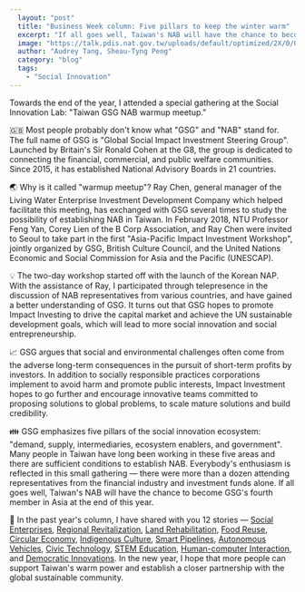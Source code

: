 ```yaml
---
  layout: "post"
  title: "Business Week column: Five pillars to keep the winter warm"
  excerpt: "If all goes well, Taiwan's NAB will have the chance to become GSG's fourth member in Asia at the end of this year."
  image: "https://talk.pdis.nat.gov.tw/uploads/default/optimized/2X/0/0eb95b1632fcac7b85a35f55c75fabbfa5a9f585_2_1332x1000.jpg"
  author: "Audrey Tang, Sheau-Tyng Peng"
  category: "blog"
  tags: 
    - "Social Innovation"
---
```


Towards the end of the year, I attended a special gathering at the Social Innovation Lab: "Taiwan GSG NAB warmup meetup."

🇬🇧 Most people probably don't know what "GSG" and "NAB" stand for. The full name of GSG is "Global Social Impact Investment Steering Group". Launched by Britain's Sir Ronald Cohen at the G8, the group is dedicated to connecting the financial, commercial, and public welfare communities. Since 2015, it has established National Advisory Boards in 21 countries.

🌏 Why is it called "warmup meetup"? Ray Chen, general manager of the Living Water Enterprise Investment Development Company which helped facilitate this meeting, has exchanged with GSG several times to study the possibility of establishing NAB in Taiwan. In February 2018, NTU Professor Feng Yan, Corey Lien  of the B Corp Association, and Ray Chen were invited to Seoul to take part in the first "Asia-Pacific Impact Investment Workshop", jointly organized by GSG, British Culture Council, and the United Nations Economic and Social Commission for Asia and the Pacific (UNESCAP).

💡 The two-day workshop started off with the launch of the Korean NAP. With the assistance of Ray, I participated through telepresence in the discussion of NAB representatives from various countries, and have gained a better understanding of GSG. It turns out that GSG hopes to promote Impact Investing to drive the capital market and achieve the UN sustainable development goals, which will lead to more social innovation and social entrepreneurship.

📈 GSG argues that social and environmental challenges often come from the adverse long-term consequences in the pursuit of short-term profits by investors. In addition to socially responsible practices corporations implement to avoid harm and promote public interests, Impact Investment hopes to go further and encourage innovative teams committed to proposing solutions to global problems, to scale mature solutions and build credibility.

👪 GSG emphasizes five pillars of the social innovation ecosystem: "demand, supply, intermediaries, ecosystem enablers, and government". Many people in Taiwan have long been working in these five areas and there are sufficient conditions to establish NAB. Everybody's enthusiasm is reflected in this small gathering — there were more than a dozen attending representatives from the financial industry and investment funds alone. If all goes well, Taiwan's NAB will have the chance to become GSG's fourth member in Asia at the end of this year. 

🙏 In the past year's column, I have shared with you 12 stories — [Social Enterprises](https://pdis.nat.gov.tw/en/blog/%E5%95%86%E5%91%A8%E5%B0%88%E6%AC%84-%E7%82%BA%E6%9C%89%E6%84%9B%E7%9A%84%E4%BA%BA-%E8%A7%A3%E6%B1%BA%E5%9B%B0%E9%9B%A3/), [Regional Revitalization](https://pdis.nat.gov.tw/en/blog/%E5%95%86%E5%91%A8%E5%B0%88%E6%AC%84-%E4%B8%8D%E8%A6%81%E8%87%89%E5%85%AC%E5%9C%92-%E7%9A%84%E8%83%8C%E5%BE%8C/), [Land Rehabilitation](https://pdis.nat.gov.tw/en/blog/%E5%95%86%E5%91%A8%E5%B0%88%E6%AC%84-%E4%BD%BF%E5%91%BD%E7%84%A1%E5%83%B9-%E5%95%86%E6%A9%9F%E7%84%A1%E9%99%90/), [Food Reuse](https://pdis.nat.gov.tw/en/blog/%E5%95%86%E5%91%A8%E5%B0%88%E6%AC%84-%E7%A4%BE%E6%9C%83%E5%89%B5%E6%96%B0-%E5%B8%B6%E5%8B%95%E6%B3%95%E8%A6%8F%E5%89%B5%E6%96%B0/), [Circular Economy](https://pdis.nat.gov.tw/en/blog/%E5%95%86%E5%91%A8%E5%B0%88%E6%AC%84-%E5%9C%A8%E5%9C%B0%E5%A4%A5%E4%BC%B4-%E5%85%B1%E5%89%B5%E4%BA%9E%E6%B4%B2%E6%9C%AA%E4%BE%86/), [Indigenous Culture](https://pdis.nat.gov.tw/en/blog/%E5%95%86%E5%91%A8%E5%B0%88%E6%AC%84-%E6%9C%A8%E9%B1%89%E8%91%89%E7%9A%84%E5%95%9F%E7%A4%BA/), [Smart Pipelines](https://pdis.nat.gov.tw/en/blog/%E5%95%86%E5%91%A8%E5%B0%88%E6%AC%84-AI-%E8%88%87%E8%80%81%E5%B8%AB%E5%82%85/), [Autonomous Vehicles](https://pdis.nat.gov.tw/en/blog/%E5%95%86%E5%91%A8%E5%B0%88%E6%AC%84-%E8%88%87%E7%84%A1%E4%BA%BA%E8%BB%8A%E5%85%B1%E8%88%9E/), [Civic Technology](https://pdis.nat.gov.tw/en/blog/%E5%95%86%E5%91%A8%E5%B0%88%E6%AC%84-%E6%B0%91%E4%B8%BB%E5%BE%9E%E8%AA%B0%E5%BE%97%E6%8C%87%E5%8D%97/), [STEM Education](https://pdis.nat.gov.tw/en/blog/%E5%95%86%E5%91%A8%E5%B0%88%E6%AC%84-%E6%99%82%E9%9B%A8%E4%B8%8D%E5%85%88-%E9%81%A9%E7%95%B6%E5%85%B6%E6%99%82/), [Human-computer Interaction](https://pdis.nat.gov.tw/en/blog/%E5%95%86%E5%91%A8%E5%B0%88%E6%AC%84-%E6%B0%B4%E5%9C%8B%E7%84%A1%E9%82%8A%E9%9A%9B-%E5%90%8C%E8%81%B2%E5%92%8C%E8%80%85%E5%A4%9A/), and [Democratic Innovations](https://pdis.nat.gov.tw/en/blog/%E5%95%86%E5%91%A8%E5%B0%88%E6%AC%84-%E6%B0%91%E4%B8%BB%E5%89%B5%E6%96%B0-%E9%96%8B%E6%BA%90%E6%B0%B8%E7%BA%8C/). In the new year, I hope that more people can support Taiwan's warm power and establish a closer partnership with the global sustainable community.
